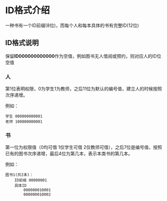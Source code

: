 # ID格式介绍

一种书有一个ID前缀(8位)，而每个人和每本具体的书有完整ID(12位)

## ID格式说明

保留**ID000000000000**作为空值，例如图书无人借阅或预约，则对应人的ID位空值

### 人

第1位表明权限，0为学生1为教师，之后11位为默认的编号值，建立人的时候按照次序递增。

例如：

    学生 000000000001
    老师 100000000001

### 书

第一位为权限值（0均可借 1仅学生可借 2仅教师可借），之后7位是编号值，按照已有的图书次序递增，最后4位为第几本，表示本类书的第几本。

例如：

    图书1(共2本)：
        ID前缀 00000001
        具体ID
            000000010001
            000000010002
